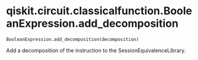 # qiskit.circuit.classicalfunction.BooleanExpression.add\_decomposition

`BooleanExpression.add_decomposition(decomposition)`

Add a decomposition of the instruction to the SessionEquivalenceLibrary.
